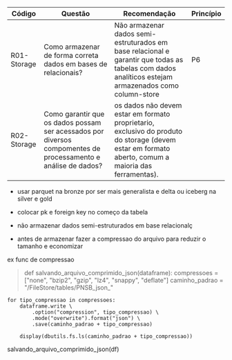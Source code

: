 Código | Questão | Recomendação | Princípio
------ | --------- | --------- | ---------
R01-Storage | Como armazenar de forma correta dados em bases de relacionais? | Não armazenar dados semi-estruturados em base relacional e garantir que todas as tabelas com dados analíticos estejam armazenados como column-store | P6
R02-Storage | Como garantir que os dados possam ser acessados por diversos compomentes de processamento e análise de dados? | os dados não devem estar em formato proprietario, exclusivo do produto do storage (devem estar em formato aberto, comum a maioria das ferramentas). 

- usar parquet na bronze por ser mais generalista e delta ou iceberg na silver e gold

- colocar pk e foreign key no começo da tabela

- não armazenar dados semi-estruturados em base relacionalç

- antes de armazenar fazer a compressao do arquivo para reduzir o tamanho e economizar

ex func de compressao
> def salvando_arquivo_comprimido_json(dataframe):
    compressoes = ["none", "bzip2", "gzip", "lz4", "snappy", "deflate"]
    caminho_padrao = "/FileStore/tables/PNSB_json_"

    for tipo_compressao in compressoes:
        dataframe.write \
            .option("compression", tipo_compressao) \
            .mode("overwrite").format("json") \
            .save(caminho_padrao + tipo_compressao)
        
        display(dbutils.fs.ls(caminho_padrao + tipo_compressao))

salvando_arquivo_comprimido_json(df)

